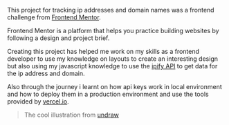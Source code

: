 This project for tracking ip addresses and domain names was a frontend challenge from [Frontend Mentor](https://frontendmentor.io).

Frontend Mentor is a platform that helps you practice building websites by following a design and project brief.

Creating this project has helped me work on my skills as a frontend developer to use my knowledge on layouts to create an interesting design but also using my javascript knowledge to use the [ipify API](https://geo.ipify.org/) to get data for the ip address and domain.

Also through the journey i learnt on how api keys work in local environment and how to deploy them in a production environment and use the tools provided by [vercel.io](https://vercel.io).

> The cool illustration from [undraw](https://undraw.co)
